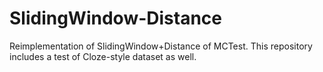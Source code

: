 # SlidingWindow-Distance
Reimplementation of SlidingWindow+Distance of MCTest. This repository includes a test of Cloze-style dataset as well.
